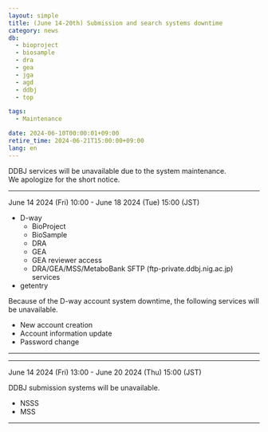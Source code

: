 ```yaml
---
layout: simple
title: (June 14-20th) Submission and search systems downtime
category: news
db:
  - bioproject
  - biosample
  - dra
  - gea
  - jga
  - agd
  - ddbj
  - top

tags:
  - Maintenance

date: 2024-06-10T00:00:01+09:00
retire_time: 2024-06-21T15:00:00+09:00
lang: en
---
```

   
DDBJ services will be unavailable due to the system maintenance.    
We apologize for the short notice.

---
June 14 2024 (Fri) 10:00 - June 18 2024 (Tue) 15:00 (JST)

- D-way
	- BioProject
	- BioSample
	- DRA
	- GEA
	- GEA reviewer access
	- DRA/GEA/MSS/MetaboBank SFTP (ftp-private.ddbj.nig.ac.jp) services
- getentry

Because of the D-way account system downtime, the following services will be unavailable.
- New account creation
- Account information update
- Password change

---  

---  
June 14 2024 (Fri) 13:00 - June 20 2024 (Thu) 15:00 (JST)

DDBJ submission systems will be unavailable.  
- NSSS
- MSS

---    
